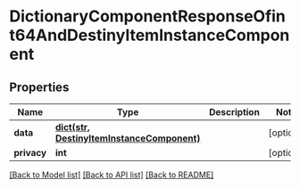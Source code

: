 # DictionaryComponentResponseOfint64AndDestinyItemInstanceComponent

## Properties
Name | Type | Description | Notes
------------ | ------------- | ------------- | -------------
**data** | [**dict(str, DestinyItemInstanceComponent)**](DestinyItemInstanceComponent.md) |  | [optional] 
**privacy** | **int** |  | [optional] 

[[Back to Model list]](../README.md#documentation-for-models) [[Back to API list]](../README.md#documentation-for-api-endpoints) [[Back to README]](../README.md)


